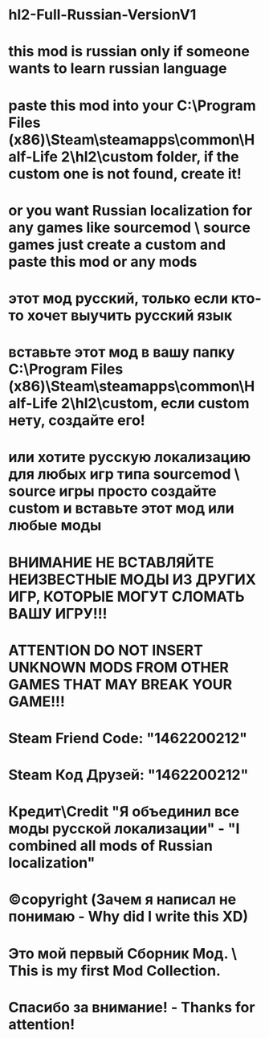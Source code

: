 # hl2-Full-Russian-VersionV1
# this mod is russian only if someone wants to learn russian language
# paste this mod into your C:\Program Files (x86)\Steam\steamapps\common\Half-Life 2\hl2\custom folder, if the custom one is not found, create it!
# or you want Russian localization for any games like sourcemod \ source games just create a custom and paste this mod or any mods
# этот мод русский, только если кто-то хочет выучить русский язык
# вставьте этот мод в вашу папку C:\Program Files (x86)\Steam\steamapps\common\Half-Life 2\hl2\custom, если custom нету, создайте его!
# или хотите русскую локализацию для любых игр типа sourcemod \ source игры просто создайте custom и вставьте этот мод или любые моды 
# ВНИМАНИЕ НЕ ВСТАВЛЯЙТЕ НЕИЗВЕСТНЫЕ МОДЫ ИЗ ДРУГИХ ИГР, КОТОРЫЕ МОГУТ СЛОМАТЬ ВАШУ ИГРУ!!!
# ATTENTION DO NOT INSERT UNKNOWN MODS FROM OTHER GAMES THAT MAY BREAK YOUR GAME!!!
#
# Steam Friend Code: "1462200212"
# Steam Код Друзей: "1462200212"
#
# Кредит\Credit "Я объединил все моды русской локализации" - "I combined all mods of Russian localization"
# ©copyright (Зачем я написал не понимаю - Why did I write this XD)
#
# Это мой первый Сборник Мод. \ This is my first Mod Collection.
# 
# Спасибо за внимание! - Thanks for attention! 

